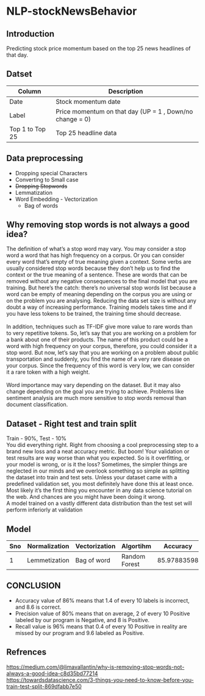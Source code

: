 # NLP-stockNewsBehavior

## Introduction
Predicting stock price momentum based on the top 25 news headlines of that day.

## Datset
|      Column     |                  Description                             |
| --------------- | -------------------------------------------------------- |
| Date            | Stock momentum date                                      |
| Label           | Price momentum on that day (UP = 1 , Down/no change = 0) |
| Top 1 to Top 25 | Top 25 headline data                                     |

## Data preprocessing
 * Dropping special Characters
 * Converting to Small case
 * <strike>Dropping Stopwords</strike>
 * Lemmatization
 * Word Embedding - Vectorization
   * Bag of words
 
## Why removing stop words is not always a good idea?
The definition of what’s a stop word may vary. You may consider a stop word a word that has high frequency on a corpus. Or you can consider every word that’s empty of true meaning given a context. Some verbs are usually considered stop words because they don’t help us to find the context or the true meaning of a sentence. These are words that can be removed without any negative consequences to the final model that you are training. But here’s the catch: there’s no universal stop words list because a word can be empty of meaning depending on the corpus you are using or on the problem you are analysing. Reducing the data set size is without any doubt a way of increasing performance. Training models takes time and if you have less tokens to be trained, the training time should decrease.<br/><br/>
In addition, techniques such as TF-IDF give more value to rare words than to very repetitive tokens. So, let’s say that you are working on a problem for a bank about one of their products. The name of this product could be a word with high frequency on your corpus, therefore, you could consider it a stop word. But now, let’s say that you are working on a problem about public transportation and suddenly, you find the name of a very rare disease on your corpus. Since the frequency of this word is very low, we can consider it a rare token with a high weight.<br/><br/>
Word importance may vary depending on the dataset. But it may also change depending on the goal you are trying to achieve. Problems like sentiment analysis are much more sensitive to stop words removal than document classification.

## Dataset - Right test and train split
Train - 90%, Test - 10% <br/>
You did everything right. Right from choosing a cool preprocessing step to a brand new loss and a neat accuracy metric. But boom! Your validation or test results are way worse than what you expected. So is it overfitting, or your model is wrong, or is it the loss? Sometimes, the simpler things are neglected in our minds and we overlook something so simple as splitting the dataset into train and test sets. Unless your dataset came with a predefined validation set, you most definitely have done this at least once. Most likely it’s the first thing you encounter in any data science tutorial on the web. And chances are you might have been doing it wrong. <br/>
A model trained on a vastly different data distribution than the test set will perform inferiorly at validation

## Model
| Sno  | Normalization | Vectorization |   Algortihm   |   Accuracy   | Precision | Recall | fscore |
| ---- | ------------- | ------------- | ------------- | ------------ | --------- | ------ | ------ |
|   1	 | Lemmetization | Bag of word	 | Random Forest |  85.97883598 |   0.803   |  0.958 |  0.874 |

## CONCLUSION
 * Accuracy value of 86% means that 1.4 of every 10 labels is incorrect, and 8.6 is correct.
 * Precision value of 80% means that on average, 2 of every 10 Positive labeled by our program is Negative, and 8 is Positive.
 * Recall value is 96% means that 0.4 of every 10 Positive in reality are missed by our program and 9.6 labeled as Positive.


## Refrences
https://medium.com/@limavallantin/why-is-removing-stop-words-not-always-a-good-idea-c8d35bd77214 <br/>
https://towardsdatascience.com/3-things-you-need-to-know-before-you-train-test-split-869dfabb7e50
